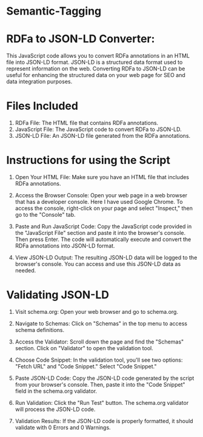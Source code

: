 # Semantic-Tagging

# RDFa to JSON-LD Converter:

This JavaScript code allows you to convert RDFa annotations in an HTML file into JSON-LD format. JSON-LD is a structured data format used to represent information on the web. Converting RDFa to JSON-LD can be useful for enhancing the structured data on your web page for SEO and data integration purposes.

# Files Included

1. RDFa File: The HTML file that contains RDFa annotations.
2. JavaScript File: The JavaScript code to convert RDFa to JSON-LD.
3. JSON-LD File: An JSON-LD file generated from the RDFa annotations.

# Instructions for using the Script

1. Open Your HTML File: Make sure you have an HTML file that includes RDFa annotations.

2. Access the Browser Console: Open your web page in a web browser that has a developer console. Here I have used Google Chrome. To access the console, right-click on your page and select "Inspect," then go to the "Console" tab.

3. Paste and Run JavaScript Code: Copy the JavaScript code provided in the "JavaScript File" section and paste it into the browser's console. Then press Enter. The code will automatically execute and convert the RDFa annotations into JSON-LD format.

4. View JSON-LD Output: The resulting JSON-LD data will be logged to the browser's console. You can access and use this JSON-LD data as needed.

# Validating JSON-LD

1. Visit schema.org: Open your web browser and go to schema.org.

2. Navigate to Schemas: Click on "Schemas" in the top menu to access schema definitions.

3. Access the Validator: Scroll down the page and find the "Schemas" section. Click on "Validator" to open the validation tool.

4. Choose Code Snippet: In the validation tool, you'll see two options: "Fetch URL" and "Code Snippet." Select "Code Snippet."

5. Paste JSON-LD Code: Copy the JSON-LD code generated by the script from your browser's console. Then, paste it into the "Code Snippet" field in the schema.org validator.

6. Run Validation: Click the "Run Test" button. The schema.org validator will process the JSON-LD code.

7. Validation Results: If the JSON-LD code is properly formatted, it should validate with 0 Errors and 0 Warnings.
